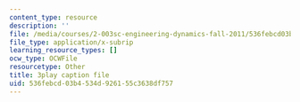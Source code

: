 ```yaml
---
content_type: resource
description: ''
file: /media/courses/2-003sc-engineering-dynamics-fall-2011/536febcd03b4534d926155c3638df757_iMz0LiqjFmE.vtt
file_type: application/x-subrip
learning_resource_types: []
ocw_type: OCWFile
resourcetype: Other
title: 3play caption file
uid: 536febcd-03b4-534d-9261-55c3638df757
---
```

